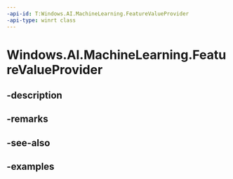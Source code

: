 ```yaml
---
-api-id: T:Windows.AI.MachineLearning.FeatureValueProvider
-api-type: winrt class
---
```


<!-- Class syntax.
public class FeatureValueProvider 
-->

# Windows.AI.MachineLearning.FeatureValueProvider

## -description

## -remarks

## -see-also

## -examples


